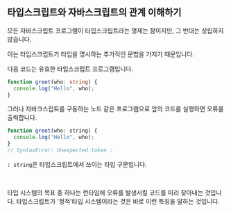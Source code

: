 ## 타입스크립트와 자바스크립트의 관계 이해하기

모든 자바스크립트 프로그램이 타입스크립트라는 명제는 참이지만,
그 반대는 성립하지 않습니다.

이는 타입스크립트가 타입을 명시하는 추가적인 문법을 가지기 때문입니다.

다음 코드는 유효한 타입스크립트 프로그램입니다.

```typescript
function greet(who: string) {
  console.log("Hello", who);
}
```

그러나 자바크스립트를 구동하는 노드 같은 프로그램으로 앞의 코드를 실행하면 오류를 출력합니다.

```javascript
function greet(who: string) {
  console.log("Hello", who);
}
// SyntaxError: Unexpected token :
```

`: string`은 타입스크립트에서 쓰이는 타입 구문입니다.

</br>

타입 시스템의 목표 중 하나는 런타임에 오류를 발생시킬 코드를 미리 찾아내는 것입니다.
타입스크립트가 '정적'타입 시스템이라는 것은 바로 이런 특징을 말하는 것입니다.
